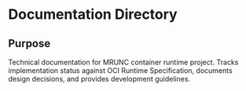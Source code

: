 # Documentation Directory

## Purpose

Technical documentation for MRUNC container runtime project. Tracks implementation status against OCI Runtime Specification, documents design decisions, and provides development guidelines.
